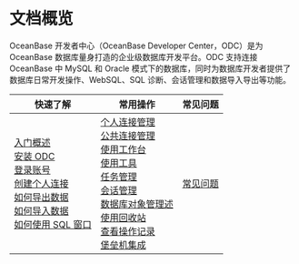文档概览 
=========================

OceanBase 开发者中心（OceanBase Developer Center，ODC）是为 OceanBase 数据库量身打造的企业级数据库开发平台。ODC 支持连接 OceanBase 中 MySQL 和 Oracle 模式下的数据库，同时为数据库开发者提供了数据库日常开发操作、WebSQL、SQL 诊断、会话管理和数据导入导出等功能。


|                                                                                                                                                                                                                                                                                          快速了解                                                                                                                                                                                                                                                                                          |                                                                                                                                                                                                                                                                                                                                      常用操作                                                                                                                                                                                                                                                                                                                                      |                                                                                                                                                                                                                                                                             常见问题                                                                                                                                                                                                                                                                              |
|----------------------------------------------------------------------------------------------------------------------------------------------------------------------------------------------------------------------------------------------------------------------------------------------------------------------------------------------------------------------------------------------------------------------------------------------------------------------------------------------------------------------------------------------------------------------------------------|--------------------------------------------------------------------------------------------------------------------------------------------------------------------------------------------------------------------------------------------------------------------------------------------------------------------------------------------------------------------------------------------------------------------------------------------------------------------------------------------------------------------------------------------------------------------------------------------------------------------------------------------------------------------------------|---------------------------------------------------------------------------------------------------------------------------------------------------------------------------------------------------------------------------------------------------------------------------------------------------------------------------------------------------------------------------------------------------------------------------------------------------------------------------------------------------------------------------------------------------------------|
| [入门概述](4.quickstart/1.quickstart-overview.md)<br> [安装 ODC](7.client-odc-user-guide/1.client-odc-install-odc.md)<br> [登录账号](6.web-odc-user-guide/1.log-on-to-odc/1.log-on-to-odc-account.md)<br> [创建个人连接](6.web-odc-user-guide/3.web-odc-connect-database/1.web-odc-create-private-connection.md)<br> [如何导出数据](5.tutorials/3.tutorials-export.md) <br>[如何导入数据](5.tutorials/4.tutorials-import.md)<br> [如何使用 SQL 窗口](6.web-odc-user-guide/5.web-odc-use-workspace/2.web-odc-sql-window.md) | [个人连接管理](6.web-odc-user-guide/3.web-odc-connect-database/2.web-odc-manage-connections.md)<br>  [公共连接管理](6.web-odc-user-guide/4.web-odc-public-resource-management/3.web-odc-public-resource-permission/1.web-odc-manage-public-connection.md)<br> [使用工作台](6.web-odc-user-guide/5.web-odc-use-workspace/1.web-odc-use-workspace-overview.md)<br> [使用工具](6.web-odc-user-guide/6.web-odc-use-tools/1.web-odc-data-export-and-import/1.web-odc-data-export-and-import-overview.md) <br> [任务管理](6.web-odc-user-guide/9.web-odc-task-management/1.web-odc-task-management-overview.md)<br> [会话管理](6.web-odc-user-guide/10.web-odc-session-management.md) <br> [数据库对象管理述](6.web-odc-user-guide/11.web-odc-database-objects/1.web-odc-table-objects/1.web-odc-database-objects-overview.md) <br> [使用回收站](6.web-odc-user-guide/7.web-odc-recycle-bin.md)<br> [查看操作记录](6.web-odc-user-guide/8.web-odc-view-operation-records.md)<br> [堡垒机集成](10.bastion-host-integration-guide/1.bastion-overview.md) |[常见问题](11.faq.md)|


